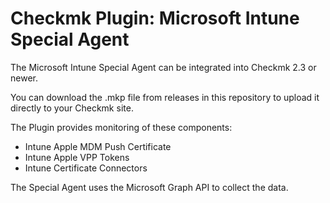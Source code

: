# Checkmk Plugin: Microsoft Intune Special Agent

The Microsoft Intune Special Agent can be integrated into Checkmk 2.3 or newer.

You can download the .mkp file from releases in this repository to upload it directly to your Checkmk site.

The Plugin provides monitoring of these components:
- Intune Apple MDM Push Certificate
- Intune Apple VPP Tokens
- Intune Certificate Connectors

The Special Agent uses the Microsoft Graph API to collect the data.

